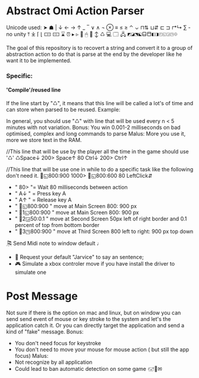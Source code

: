 # Abstract Omi Action Parser

Unicode used: ➤ ☗ | ↓ ← → ↑ _ ‾ ∨ ∧ ¬ ⊗ ≡ ≤ ≥ ⌃ ⌄ ⊓⇅ ⊔⇵ ⊏ ⊐ ↱↳ ∑ -no unity ⤒ ⤓ ⌈ ⌊ 🀲 🀸 ⌛ ⏰ ▸ ▹ 🐁 🖱 💾 ↕ ♺ 💻 🗔 🖧 ◩◪⬔⬕⬓⬒◧◨◰◱◲◳⯐

The goal of this repository is to recovert a string and convert it to a group of abstraction action to do that is parse at the end by the developer like he want it to be implemented.

### Specific: 
#### 'Compile'/reused line
If the line start by "♺", it means that this line will be called a lot's of time and can store when parsed to be reused.
Example:

In general, you should use "♺" with line that will be used every n < 5 minutes with not variation.
Bonus: You win 0.001-2 milliseconds on bad optimised, complex and long commands to parse
Malus: More you use it, more we store text in the RAM.

//This line that will be use by the player all the time in the game should use '♺'
♺Space↓ 200> Space↑ 80 Ctrl↓ 200> Ctrl↑  

//This line that will be use one in while to do a specific task like the following don't need it. 
🐁◱800:900 1000> 🐁◱800:600 80 LeftClick⇵ 

- " 80> "= Wait 80 milliseconds between action
- " A↓ " = Press key A
- " A↑ " = Release key A
- " 🐁◱800:900 " move at Main Screen 800: 900 px
- " 🐁1◱800:900 " move at Main Screen 800: 900 px
- " 🐁2◲50:0.1 " move at Second Screen 50px left of right border and 0.1 percent of top from bottom border
- " 🐁3◳800:900 " move at Third Screen 800 left to right: 900 px top down

🎘 Send Midi note to window default
♩ 
- 🎤 Request your default "Jarvice" to say an sentence; 
- 🎮 Simulate a xbox controler move if you have install the driver to simulate one

# Post Message
Not sure if there is the option on mac and linux, but on window you can send send event of mouse or key stroke to the system and let's the application catch it.
Or you can directly target the application and send a kind of "fake" message.
Bonus:
- You don't need focus for keystroke
- You don't need to move your mouse for mouse action ( but still the app focus)
Malus: 
- Not recognize by all application
- Could lead to ban automatic detection on some game 
🖅📮✉
